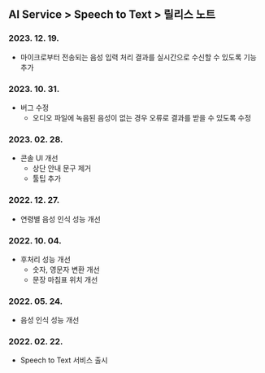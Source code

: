 ## AI Service > Speech to Text > 릴리스 노트

### 2023. 12. 19.

* 마이크로부터 전송되는 음성 입력 처리 결과를 실시간으로 수신할 수 있도록 기능 추가

### 2023. 10. 31.

* 버그 수정
    * 오디오 파일에 녹음된 음성이 없는 경우 오류로 결과를 받을 수 있도록 수정

### 2023. 02. 28.

* 콘솔 UI 개선
    * 상단 안내 문구 제거
    * 툴팁 추가

### 2022. 12. 27.

* 연령별 음성 인식 성능 개선

### 2022. 10. 04.

* 후처리 성능 개선
    * 숫자, 영문자 변환 개선
    * 문장 마침표 위치 개선

### 2022. 05. 24.

* 음성 인식 성능 개선

### 2022. 02. 22.

* Speech to Text 서비스 출시
